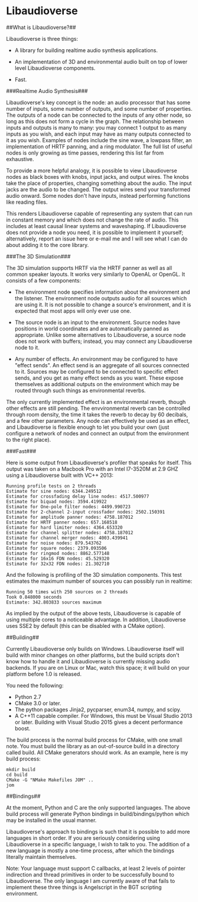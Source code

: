 Libaudioverse
==============

##What is Libaudioverse?##

Libaudioverse is three things:

- A library for building realtime audio synthesis applications.

- An implementation of 3D and environmental audio built on top of lower level Libaudioverse components.

- Fast.

###Realtime Audio Synthesis###

Libaudioverse's key concept is the node: an audio processor that has some number of inputs, some number of outputs, and some number of properties.  The outputs of a node can be connected to the inputs of any other node, so long as this does not form a cycle in the graph.  The relationship between inputs and outputs is many to many: you may connect 1 output to as many inputs as you wish, and each input may have as many outputs connected to it as you wish.  Examples of nodes include the sine wave, a lowpass filter, an implementation of HRTF panning, and a ring modulator.  The full list of useful nodes is only growing as time passes, rendering this list far from exhaustive.

To provide a more helpful analogy, it is possible to view Libaudioverse nodes as black boxes with knobs, input jacks, and output wires.  The knobs take the place of properties, changing something about the audio.  The input jacks are the audio to be changed.  The output wires send your transformed audio onward.  Some nodes don't have inputs, instead performing functions like reading files.

This renders Libaudioverse capable of representing any system that can run in constant memory and which does not change the rate of audio.  This includes at least causal linear systems and waveshaping.  If Libaudioverse does not provide a node you need, it is possible to implement it yourself; alternatively, report an issue here or e-mail me and I will see what I can do about adding it to the core library.

###The 3D Simulation###

The 3D simulation supports HRTF via the HRTF panner as well as all common speaker layouts.  It works very similarly to OpenAL or OpenGL.  It consists of a few components:

- The environment node specifies information about the environment and the listener.  The environment node outputs audio for all sources which are using it.  It is not possible to change a source's environment, and it is expected that most apps will only ever use one.

- The source node is an input to the environment.  Source nodes have positions in world coordinates and are automatically panned as appropriate.  Unlike some alternatives to Libaudioverse, a source node does not work with buffers; instead, you may connect any Libaudioverse node to it.

- Any number of effects.  An environment may be configured to have "effect sends".  An effect send is an aggregate of all sources connected to it.  Sources may be configured to be connected to specific effect sends, and you get as many effect sends as you want.  These expose themselves as additional outputs on the environment which may be routed through such things as environmental reverbs.

The only currently implemented effect is an environmental reverb, though other effects are still pending.  The envvironmental reverb can be controlled through room density, the time it takes the reverb to decay by 60 decibals, and a few other parameters.
Any node can effectively be used as an effect, and Libaudioverse is flexible enough to let you build your own (just configure a network of nodes and connect an output from the environment to the right place).

###Fast###

Here is some output from Libaudioverse's profiler that speaks for itself.  This output was taken on a Macbook Pro with an Intel I7-3520M at 2.9 GHZ using a Libaudioverse built with VC++ 2013:

~~~
Running profile tests on 2 threads
Estimate for sine nodes: 6344.249512
Estimate for crossfading delay line nodes: 4517.500977
Estimate for biquad nodes: 3594.419922
Estimate for One-pole filter nodes: 4499.990723
Estimate for 2-channel 2-input crossfader nodes: 2502.150391
Estimate for amplitude panner nodes: 4758.187012
Estimate for HRTF panner nodes: 657.168518
Estimate for hard limiter nodes: 4364.653320
Estimate for channel splitter nodes: 4758.187012
Estimate for channel merger nodes: 4003.439941
Estimate for noise nodes: 879.543762
Estimate for square nodes: 2379.093506
Estimate for ringmod nodes: 8862.577148
Estimate for 16x16 FDN nodes: 45.529320
Estimate for 32x32 FDN nodes: 21.302710
~~~

And the following is profiling of the 3D simulation components.  This test estimates the maximum number of sources you can possibly run in realtime:

~~~
Running 50 times with 250 sources on 2 threads
Took 0.848000 seconds
Estimate: 342.803833 sources maximum
~~~

As implied by the output of the above tests, Libaudioverse is capable of using multiple cores to a noticeable advantage.  In addition, Libaudioverse uses SSE2 by default (this can be disabled with a CMake option).

##Building##

Currently Libaudioverse only builds on Windows.  Libaudioverse itself will build with minor changes on other platforms, but the build scripts don't know how to handle it and Libaudioverse is currently missing audio backends.  If you are on Linux or Mac, watch this space; it will build on your platform before 1.0 is released.

You need the following:

- Python 2.7
- CMake 3.0 or later.
- The python packages Jinja2, pycparser, enum34, numpy, and scipy.
- A C++11 capable compiler.  For Windows, this must be Visual Studio 2013 or later.  Building with Visual Studio 2015 gives a decent performance boost.

The build process is the normal build process for CMake, with one small note.  You must build the library as an out-of-source build in a directory called build.  All CMake generators should work.  As an example, here is my build process:

~~~
mkdir build
cd build
CMake -G "NMake Makefiles JOM" ..
jom
~~~

##Bindings##

At the moment, Python and C are the only supported languages.  The above build process will generate Python bindings in build/bindings/python which may be installed in the usual manner.

Libaudioverse's approach to bindings is such that it is possible to add more languages in short order.  If you are seriously considering using Libaudioverse in a specific language, I wish to talk to you.  The addition of a new language is mostly a one-time process, after which the bindings literally maintain themselves.

Note: Your language must support C callbacks, at least 2 levels of pointer indirection and thread primitives in order to be successfully bound to Libaudioverse. The only language I am currently aware of that fails to implement these three things is Angelscript in the BGT scripting environment.

